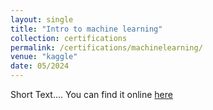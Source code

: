 ```yaml
---
layout: single
title: "Intro to machine learning"
collection: certifications
permalink: /certifications/machinelearning/
venue: "kaggle"
date: 05/2024
---
```



Short Text....
You can find it online [here](https://www.kaggle.com/learn/intro-to-machine-learning)
